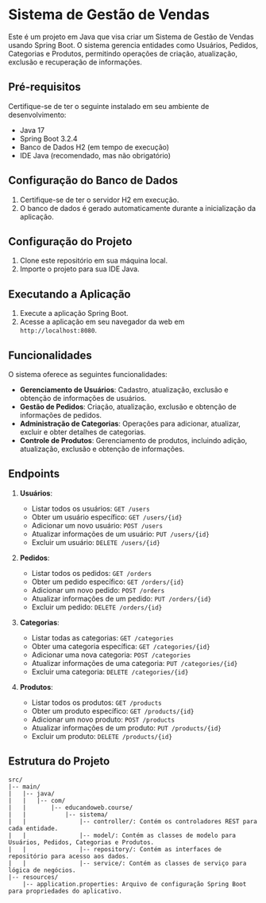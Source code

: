 # Sistema de Gestão de Vendas

Este é um projeto em Java que visa criar um Sistema de Gestão de Vendas usando Spring Boot. O sistema gerencia entidades como Usuários, Pedidos, Categorias e Produtos, permitindo operações de criação, atualização, exclusão e recuperação de informações.

## Pré-requisitos

Certifique-se de ter o seguinte instalado em seu ambiente de desenvolvimento:

- Java 17
- Spring Boot 3.2.4
- Banco de Dados H2 (em tempo de execução)
- IDE Java (recomendado, mas não obrigatório)

## Configuração do Banco de Dados

1. Certifique-se de ter o servidor H2 em execução.
2. O banco de dados é gerado automaticamente durante a inicialização da aplicação.

## Configuração do Projeto

1. Clone este repositório em sua máquina local.
2. Importe o projeto para sua IDE Java.

## Executando a Aplicação

1. Execute a aplicação Spring Boot.
2. Acesse a aplicação em seu navegador da web em `http://localhost:8080`.

## Funcionalidades

O sistema oferece as seguintes funcionalidades:

- **Gerenciamento de Usuários**: Cadastro, atualização, exclusão e obtenção de informações de usuários.
- **Gestão de Pedidos**: Criação, atualização, exclusão e obtenção de informações de pedidos.
- **Administração de Categorias**: Operações para adicionar, atualizar, excluir e obter detalhes de categorias.
- **Controle de Produtos**: Gerenciamento de produtos, incluindo adição, atualização, exclusão e obtenção de informações.

## Endpoints

1. **Usuários**:
    - Listar todos os usuários: `GET /users`
    - Obter um usuário específico: `GET /users/{id}`
    - Adicionar um novo usuário: `POST /users`
    - Atualizar informações de um usuário: `PUT /users/{id}`
    - Excluir um usuário: `DELETE /users/{id}`

2. **Pedidos**:
    - Listar todos os pedidos: `GET /orders`
    - Obter um pedido específico: `GET /orders/{id}`
    - Adicionar um novo pedido: `POST /orders`
    - Atualizar informações de um pedido: `PUT /orders/{id}`
    - Excluir um pedido: `DELETE /orders/{id}`

3. **Categorias**:
    - Listar todas as categorias: `GET /categories`
    - Obter uma categoria específica: `GET /categories/{id}`
    - Adicionar uma nova categoria: `POST /categories`
    - Atualizar informações de uma categoria: `PUT /categories/{id}`
    - Excluir uma categoria: `DELETE /categories/{id}`

4. **Produtos**:
    - Listar todos os produtos: `GET /products`
    - Obter um produto específico: `GET /products/{id}`
    - Adicionar um novo produto: `POST /products`
    - Atualizar informações de um produto: `PUT /products/{id}`
    - Excluir um produto: `DELETE /products/{id}`

## Estrutura do Projeto

```
src/
|-- main/
|   |-- java/
|   |   |-- com/
|   |       |-- educandoweb.course/
|   |           |-- sistema/
|   |               |-- controller/: Contém os controladores REST para cada entidade.
|   |               |-- model/: Contém as classes de modelo para Usuários, Pedidos, Categorias e Produtos.
|   |               |-- repository/: Contém as interfaces de repositório para acesso aos dados.
|   |               |-- service/: Contém as classes de serviço para lógica de negócios.
|-- resources/
    |-- application.properties: Arquivo de configuração Spring Boot para propriedades do aplicativo.
```
